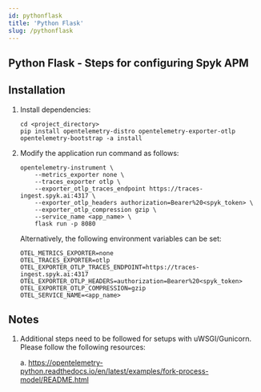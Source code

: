 ```yaml
---
id: pythonflask
title: 'Python Flask'
slug: /pythonflask
---
```


## **Python Flask - Steps for configuring Spyk APM**

## **Installation**

1. Install dependencies:

    ```
    cd <project_directory>
    pip install opentelemetry-distro opentelemetry-exporter-otlp
    opentelemetry-bootstrap -a install
    ```

2. Modify the application run command as follows:

    ```
    opentelemetry-instrument \
        --metrics_exporter none \
        --traces_exporter otlp \
        --exporter_otlp_traces_endpoint https://traces-ingest.spyk.ai:4317 \
        --exporter_otlp_headers authorization=Bearer%20<spyk_token> \
        --exporter_otlp_compression gzip \
        --service_name <app_name> \
        flask run -p 8080
    ```

    Alternatively, the following environment variables can be set:

    ```
    OTEL_METRICS_EXPORTER=none
    OTEL_TRACES_EXPORTER=otlp
    OTEL_EXPORTER_OTLP_TRACES_ENDPOINT=https://traces-ingest.spyk.ai:4317
    OTEL_EXPORTER_OTLP_HEADERS=authorization=Bearer%20<spyk_token>
    OTEL_EXPORTER_OTLP_COMPRESSION=gzip
    OTEL_SERVICE_NAME=<app_name>
    ```

## **Notes**

1. Additional steps need to be followed for setups with uWSGI/Gunicorn. Please follow the following resources:

    a.  https://opentelemetry-python.readthedocs.io/en/latest/examples/fork-process-model/README.html